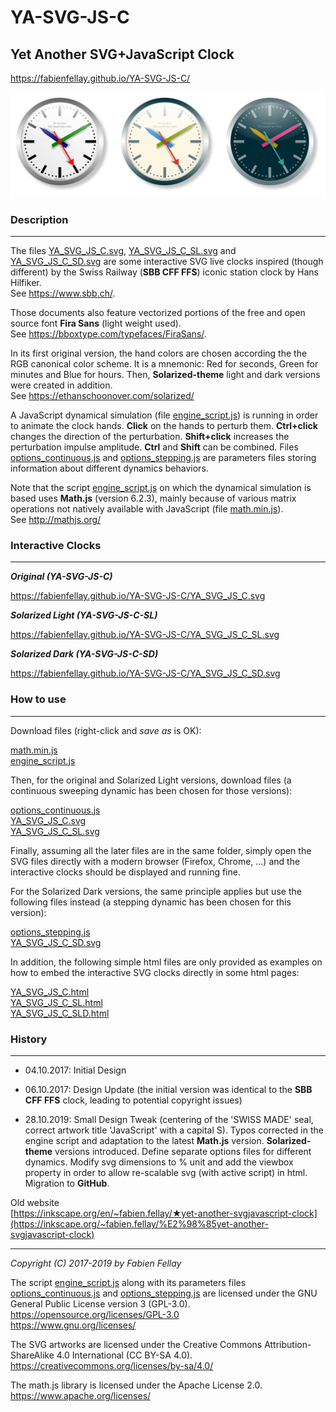 # YA-SVG-JS-C
## Yet Another SVG+JavaScript Clock

<https://fabienfellay.github.io/YA-SVG-JS-C/>

![Main YA-SVG-JS-C](/docs/YA_SVG_JS_C.png)

### Description
---
The files [YA_SVG_JS_C.svg](YA_SVG_JS_C.svg), [YA_SVG_JS_C_SL.svg](YA_SVG_JS_C_SL.svg) and [YA_SVG_JS_C_SD.svg](YA_SVG_JS_C_SD.svg) are some interactive SVG live clocks inspired (though different) by the Swiss Railway (**SBB CFF FFS**) iconic station clock by Hans Hilfiker.  
See <https://www.sbb.ch/>.

Those documents also feature vectorized portions of the free and open source font **Fira Sans** (light weight used).  
See <https://bboxtype.com/typefaces/FiraSans/>.

In its first original version, the hand colors are chosen according the the RGB canonical color scheme. It is a mnemonic: Red for seconds, Green for minutes and Blue for hours. Then, **Solarized-theme** light and dark versions were created in addition.  
See <https://ethanschoonover.com/solarized/>

A JavaScript dynamical simulation (file [engine_script.js](engine_script.js)) is running in order to animate the clock hands. **Click** on the hands to perturb them. **Ctrl+click** changes the direction of the perturbation. **Shift+click** increases the perturbation impulse amplitude. **Ctrl** and **Shift** can be combined. Files [options_continuous.js](options_continuous.js) and [options_stepping.js](options_stepping.js) are parameters files storing information about different dynamics behaviors.

Note that the script [engine_script.js](engine_script.js) on which the dynamical simulation is based uses **Math.js** (version 6.2.3), mainly because of various matrix operations not natively available with JavaScript (file [math.min.js](math.min.js)).  
See <http://mathjs.org/>

### Interactive Clocks
---
***Original (YA-SVG-JS-C)***
<div style="text-align: center;">
<object data="https://fabienfellay.github.io/YA-SVG-JS-C/YA_SVG_JS_C.svg" height="650" width="650" type="image/svg+xml">
</object>
</div>

<https://fabienfellay.github.io/YA-SVG-JS-C/YA_SVG_JS_C.svg>

***Solarized Light (YA-SVG-JS-C-SL)***
<div style="text-align: center;">
<object data="https://fabienfellay.github.io/YA-SVG-JS-C/YA_SVG_JS_C_SL.svg" height="650" width="650" type="image/svg+xml">
</object>
</div>

<https://fabienfellay.github.io/YA-SVG-JS-C/YA_SVG_JS_C_SL.svg>

***Solarized Dark (YA-SVG-JS-C-SD)***
<div style="text-align: center;">
<object data="https://fabienfellay.github.io/YA-SVG-JS-C/YA_SVG_JS_C_SD.svg" height="650" width="650" type="image/svg+xml">
</object>
</div>

<https://fabienfellay.github.io/YA-SVG-JS-C/YA_SVG_JS_C_SD.svg>

### How to use
---
Download files (right-click and _save as_ is OK):

[math.min.js](math.min.js)  
[engine_script.js](engine_script.js)

Then, for the original and Solarized Light versions, download files (a continuous sweeping dynamic has been chosen for those versions):

[options_continuous.js](options_continuous.js)  
[YA_SVG_JS_C.svg](YA_SVG_JS_C.svg)  
[YA_SVG_JS_C_SL.svg](YA_SVG_JS_C_SL.svg)

Finally, assuming all the later files are in the same folder, simply open the SVG files directly with a modern browser (Firefox, Chrome, ...) and the interactive clocks should be displayed and running fine.

For the Solarized Dark versions, the same principle applies but use the following files instead (a stepping dynamic has been chosen for this version):

[options_stepping.js](options_stepping.js)  
[YA_SVG_JS_C_SD.svg](YA_SVG_JS_C_SD.svg)

In addition, the following simple html files are only provided as examples on how to embed the interactive SVG clocks directly in some html pages:

[YA_SVG_JS_C.html](YA_SVG_JS_C.html)  
[YA_SVG_JS_C_SL.html](YA_SVG_JS_C_SL.html)  
[YA_SVG_JS_C_SLD.html](YA_SVG_JS_C_SLD.html)

### History
---
- 04.10.2017: Initial Design

- 06.10.2017: Design Update (the initial version was identical to the **SBB CFF FFS** clock, leading to potential copyright issues)

- 28.10.2019: Small Design Tweak (centering of the 'SWISS MADE' seal, correct artwork title 'JavaScript' with a capital S). Typos corrected in the engine script and adaptation to the latest **Math.js** version. **Solarized-theme** versions introduced. Define separate options files for different dynamics. Modify svg dimensions to % unit and add the viewbox property in order to allow re-scalable
svg (with active script) in html. Migration to **GitHub**.

Old website  
[https://inkscape.org/en/~fabien.fellay/★yet-another-svgjavascript-clock](https://inkscape.org/~fabien.fellay/%E2%98%85yet-another-svgjavascript-clock)

---
*Copyright (C) 2017-2019 by Fabien Fellay*

The script [engine_script.js](engine_script.js) along with its parameters files [options_continuous.js](options_continuous.js) and [options_stepping.js](options_stepping.js) are licensed under the GNU General Public License version 3 (GPL-3.0).  
<https://opensource.org/licenses/GPL-3.0>  
<https://www.gnu.org/licenses/>

The SVG artworks are licensed under the Creative Commons Attribution-ShareAlike 4.0 International (CC BY-SA 4.0).  
<https://creativecommons.org/licenses/by-sa/4.0/>

The math.js library is licensed under the Apache License 2.0.  
<https://www.apache.org/licenses/>
